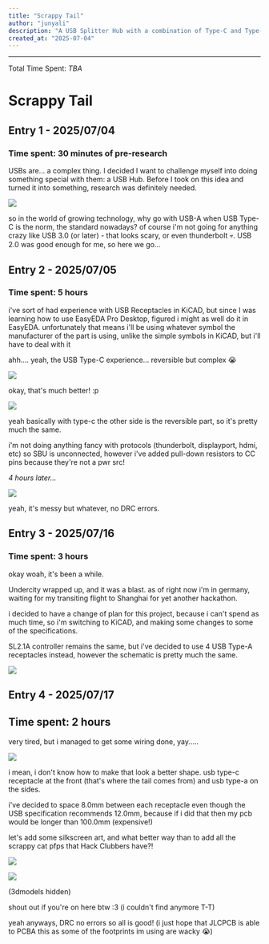 ```yaml
---
title: "Scrappy Tail"
author: "junyali"
description: "A USB Splitter Hub with a combination of Type-C and Type-A ports in the Scrappy Cat design :3"
created_at: "2025-07-04"
---
```


----
Total Time Spent: *TBA*

# Scrappy Tail

## Entry 1 - 2025/07/04

### Time spent: 30 minutes of pre-research

USBs are... a complex thing. I decided I want to challenge myself into doing something special with them: a USB Hub. Before I took on this idea and turned it into something, research was definitely needed.

![](./images/usb_hub_needed.png)

so in the world of growing technology, why go with USB-A when USB Type-C is the norm, the standard nowadays? of course i'm not going for anything crazy like USB 3.0 (or later) - that looks scary, or even thunderbolt :skull:. USB 2.0 was good enough for me, so here we go...

## Entry 2 - 2025/07/05

### Time spent: 5 hours

i've sort of had experience with USB Receptacles in KiCAD, but since I was learning how to use EasyEDA Pro Desktop, figured i might as well do it in EasyEDA. unfortunately that means i'll be using whatever symbol the manufacturer of the part is using, unlike the simple symbols in KiCAD, but i'll have to deal with it

ahh.... yeah, the USB Type-C experience... reversible but complex :sob:

![](./images/typecstruggle.png)

okay, that's much better! :p

![](./images/typecbetter.png)

yeah basically with type-c the other side is the reversible part, so it's pretty much the same.

i'm not doing anything fancy with protocols (thunderbolt, displayport, hdmi, etc) so SBU is unconnected, however i've added pull-down resistors to CC pins because they're not a pwr src!

*4 hours later...*

![](./images/schemprogress.png)

yeah, it's messy but whatever, no DRC errors.

## Entry 3 - 2025/07/16

### Time spent: 3 hours

okay woah, it's been a while.

Undercity wrapped up, and it was a blast. as of right now i'm in germany, waiting for my transiting flight to Shanghai for yet another hackathon.

i decided to have a change of plan for this project, because i can't spend as much time, so i'm switching to KiCAD, and making some changes to some of the specifications.

SL2.1A controller remains the same, but i've decided to use 4 USB Type-A receptacles instead, however the schematic is pretty much the same.

![](./images/kicad_schem.png)

## Entry 4 - 2025/07/17

## Time spent: 2 hours

very tired, but i managed to get some wiring done, yay.....

![](./images/kicad_pcb.png)

i mean, i don't know how to make that look a better shape. usb type-c receptacle at the front (that's where the tail comes from) and usb type-a on the sides.

i've decided to space 8.0mm between each receptacle even though the USB specification recommends 12.0mm, because if i did that then my pcb would be longer than 100.0mm (expensive!)

let's add some silkscreen art, and what better way than to add all the scrappy cat pfps that Hack Clubbers have?!

![](./images/ss_front.png)

![](./images/ss_back.png)

(3dmodels hidden)

shout out if you're on here btw :3 (i couldn't find anymore T-T)

yeah anyways, DRC no errors so all is good! (i just hope that JLCPCB is able to PCBA this as some of the footprints im using are wacky :sob:)

